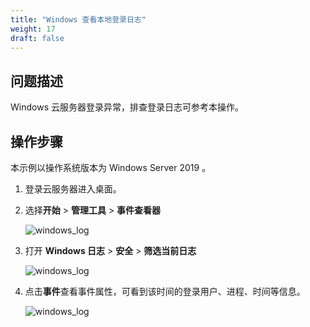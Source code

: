 ```yaml
---
title: "Windows 查看本地登录日志"
weight: 17
draft: false
---
```

## 问题描述
Windows 云服务器登录异常，排查登录日志可参考本操作。

## 操作步骤

本示例以操作系统版本为 Windows Server 2019 。

1. 登录云服务器进入桌面。

2. 选择**开始** > **管理工具** > **事件查看器**  

   ![windows_log](/compute/vm/_images/Windows_log2.png)

3. 打开  **Windows 日志** > **安全** > **筛选当前日志** 

   ![windows_log](/compute/vm/_images/Windows_log3.png)

4. 点击**事件**查看事件属性，可看到该时间的登录用户、进程、时间等信息。

   ![windows_log](/compute/vm/_images/Windows_log4.png)
